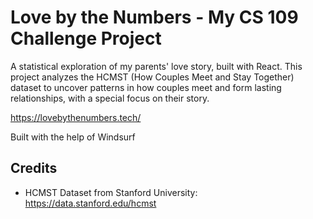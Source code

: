 # Love by the Numbers - My CS 109 Challenge Project

A statistical exploration of my parents' love story, built with React. This project analyzes the HCMST (How Couples Meet and Stay Together) dataset to uncover patterns in how couples meet and form lasting relationships, with a special focus on their story.

https://lovebythenumbers.tech/

Built with the help of Windsurf

## Credits
- HCMST Dataset from Stanford University: https://data.stanford.edu/hcmst
